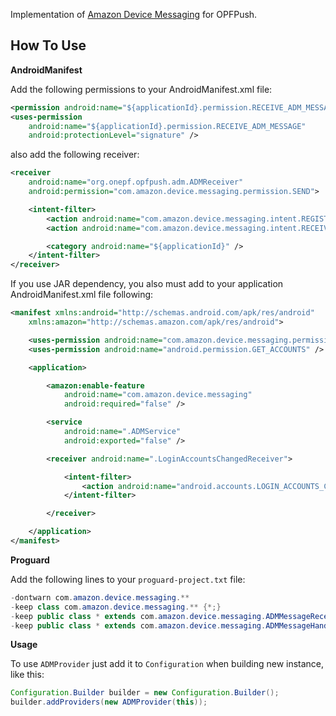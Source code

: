 Implementation of [Amazon Device Messaging][1] for OPFPush.

## How To Use

**AndroidManifest**

Add the following permissions to your AndroidManifest.xml file:

```xml
<permission android:name="${applicationId}.permission.RECEIVE_ADM_MESSAGE" />
<uses-permission
    android:name="${applicationId}.permission.RECEIVE_ADM_MESSAGE"
    android:protectionLevel="signature" />
```

also add the following receiver:

```xml
<receiver
    android:name="org.onepf.opfpush.adm.ADMReceiver"
    android:permission="com.amazon.device.messaging.permission.SEND">

    <intent-filter>
        <action android:name="com.amazon.device.messaging.intent.REGISTRATION" />
        <action android:name="com.amazon.device.messaging.intent.RECEIVE" />

        <category android:name="${applicationId}" />
    </intent-filter>
</receiver>
```

If you use JAR dependency, you also must add to your application AndroidManifest.xml file following:

```xml
<manifest xmlns:android="http://schemas.android.com/apk/res/android"
    xmlns:amazon="http://schemas.amazon.com/apk/res/android">

    <uses-permission android:name="com.amazon.device.messaging.permission.RECEIVE" />
    <uses-permission android:name="android.permission.GET_ACCOUNTS" />

    <application>

        <amazon:enable-feature
            android:name="com.amazon.device.messaging"
            android:required="false" />

        <service
            android:name=".ADMService"
            android:exported="false" />

        <receiver android:name=".LoginAccountsChangedReceiver">

            <intent-filter>
                <action android:name="android.accounts.LOGIN_ACCOUNTS_CHANGED" />
            </intent-filter>

        </receiver>

    </application>
</manifest>
```

**Proguard**

Add the following lines to your `proguard-project.txt` file:
```java
-dontwarn com.amazon.device.messaging.**
-keep class com.amazon.device.messaging.** {*;}
-keep public class * extends com.amazon.device.messaging.ADMMessageReceiver
-keep public class * extends com.amazon.device.messaging.ADMMessageHandlerBase
```

**Usage**

To use `ADMProvider` just add it to `Configuration` when building new instance, like this:

```java
Configuration.Builder builder = new Configuration.Builder();
builder.addProviders(new ADMProvider(this));
```

[1]: https://developer.amazon.com/appsandservices/apis/engage/device-messaging
